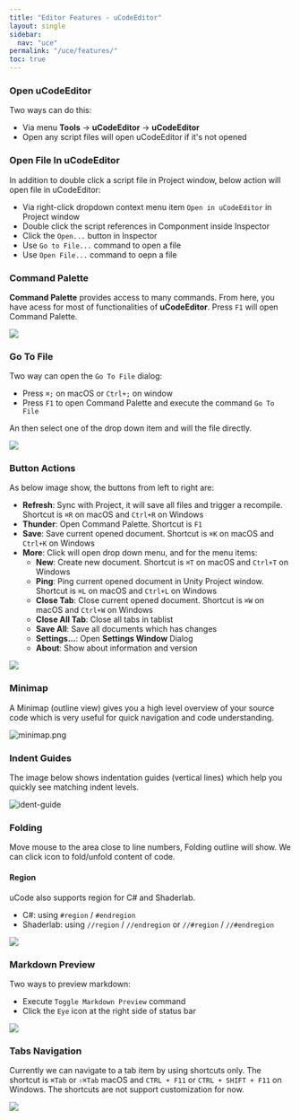 ```yaml
---
title: "Editor Features - uCodeEditor"
layout: single
sidebar:
  nav: "uce"
permalink: "/uce/features/"
toc: true
---
```


### Open uCodeEditor

Two ways can do this:

* Via menu __Tools__ -> __uCodeEditor__ -> __uCodeEditor__
* Open any script files will open uCodeEditor if it's not opened

### Open File In uCodeEditor

In addition to double click a script file in Project window, below action will open file in uCodeEditor:

* Via right-click dropdown context menu item `Open in uCodeEditor` in Project window
* Double click the script references in Componment inside Inspector
* Click the `Open...` button in Inspector 
* Use `Go to File...` command to open a file
* Use `Open File...` command to oepn a file

### Command Palette

**Command Palette** provides access to many commands. From here, you have acess for most of functionalities of __uCodeEditor__. Press `F1` will open Command Palette.

![](/assets/images/uce/commands-.png)

### Go To File

Two way can open the `Go To File` dialog:

* Press `⌘;` on macOS or `Ctrl+;` on window
* Press `F1` to open Command Palette and execute the command `Go To File`

An then select one of the drop down item and will the file directly. 

![](/assets/images/uce/gotofile.png)

### Button Actions

As below image show, the buttons from left to right are:

- __Refresh__: Sync with Project, it will save all files and trigger a recompile. Shortcut is `⌘R` on macOS and `Ctrl+R` on Windows
- __Thunder__: Open Command Palette. Shortcut is `F1`
- __Save__: Save current opened document. Shortcut is `⌘K` on macOS and `Ctrl+K` on Windows
- __More__: Click will open drop down menu, and for the menu items:
  - __New__: Create new document. Shortcut is `⌘T` on macOS and `Ctrl+T` on Windows
  - __Ping__: Ping current opened document in Unity Project window. Shortcut is `⌘L` on macOS and `Ctrl+L` on Windows
  - __Close Tab__: Close current opened document. Shortcut is `⌘W` on macOS and `Ctrl+W` on Windows
  - __Close All Tab__: Close all tabs in tablist
  - __Save All__: Save all documents which has changes
  - __Settings...__: Open __Settings Window__ Dialog
  - __About__: Show about information and version

![](/assets/images/uce/more.png)

### Minimap

A Minimap (outline view) gives you a high level overview of your source code which is very useful for quick navigation and code understanding.

![minimap.png](/assets/images/uce/minimap.png)

### Indent Guides

The image below shows indentation guides (vertical lines) which help you quickly see matching indent levels.

![ident-guide](/assets/images/uce/ident-guide.png)

### Folding

Move mouse to the area close to line numbers, Folding outline will show. We can click icon to fold/unfold content of code.

#### Region

uCode also supports region for C# and Shaderlab.

- C#: using `#region` / `#endregion`
- Shaderlab: using `//region` / `//endregion` or `//#region` / `//#endregion`

![](/assets/images/uce/folding.png)

### Markdown Preview

Two ways to preview markdown: 

* Execute `Toggle Markdown Preview` command
* Click the `Eye` icon at the right side of status bar

![](/assets/images/uce/markdown_preview.jpg)

### Tabs Navigation

Currently we can navigate to a tab item by using shortcuts only. The shortcut is `⌘Tab` or `⇧⌘Tab` macOS and `CTRL + F11` or `CTRL + SHIFT + F11` on Windows. The shortcuts are not support customization for now.

![](/assets/images/uce/tabNavigation.jpg)